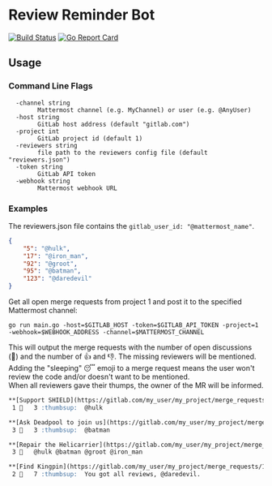 # Review Reminder Bot

[![Build Status](https://dev.azure.com/SimonJuergensmeyer/SimonJuergensmeyer/_apis/build/status/sj14.review-bot?branchName=master)](https://dev.azure.com/SimonJuergensmeyer/SimonJuergensmeyer/_build/latest?definitionId=2&branchName=master)
[![Go Report Card](https://goreportcard.com/badge/github.com/sj14/review-bot)](https://goreportcard.com/report/github.com/sj14/review-bot)

## Usage

### Command Line Flags

``` text
  -channel string
        Mattermost channel (e.g. MyChannel) or user (e.g. @AnyUser)
  -host string
        GitLab host address (default "gitlab.com")
  -project int
        GitLab project id (default 1)
  -reviewers string
        file path to the reviewers config file (default "reviewers.json")
  -token string
        GitLab API token
  -webhook string
        Mattermost webhook URL
```

### Examples

The reviewers.json file contains the `gitlab_user_id: "@mattermost_name"`.

```json
{
    "5": "@hulk",
    "17": "@iron_man",
    "92": "@groot",
    "95": "@batman",
    "123": "@daredevil"
}
```

Get all open merge requests from project 1 and post it to the specified Mattermost channel:

``` text
go run main.go -host=$GITLAB_HOST -token=$GITLAB_API_TOKEN -project=1 -webhook=$WEBHOOK_ADDRESS -channel=$MATTERMOST_CHANNEL
```

This will output the merge requests with the number of open discussions (💬) and the number of 👍 and 👎. The missing reviewers will be mentioned.  
Adding the "sleeping" 😴 emoji to a merge request means the user won't review the code and/or doesn't want to be mentioned.  
When all reviewers gave their thumps, the owner of the MR will be informed.

``` markdown
**[Support SHIELD](https://gitlab.com/my_user/my_project/merge_requests/1940)**  
 1 💬   3 :thumbsup:  @hulk

**[Ask Deadpool to join us](https://gitlab.com/my_user/my_project/merge_requests/1923)**  
 3 💬   3 :thumbsup:  @batman

**[Repair the Helicarrier](https://gitlab.com/my_user/my_project/merge_requests/1777)**  
 3 💬   @hulk @batman @groot @iron_man

**[Find Kingpin](https://gitlab.com/my_user/my_project/merge_requests/1099)**  
 2 💬   7 :thumbsup:  You got all reviews, @daredevil.
```
